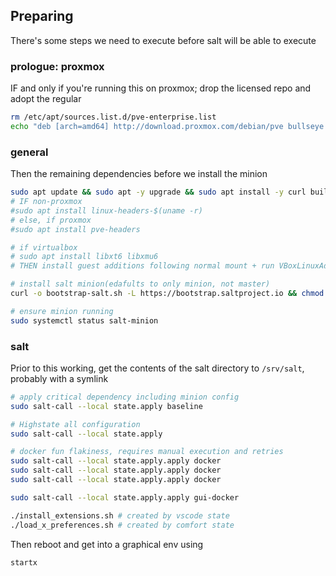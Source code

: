 ## Preparing

There's some steps we need to execute before salt will be able to execute

### prologue: proxmox

IF and only if you're running this on proxmox; drop the licensed repo and adopt the regular

```bash
rm /etc/apt/sources.list.d/pve-enterprise.list
echo "deb [arch=amd64] http://download.proxmox.com/debian/pve bullseye pve-no-subscription" > /etc/apt/sources.list.d/pve-install-repo.list
```

### general

Then the remaining dependencies before we install the minion

```bash
sudo apt update && sudo apt -y upgrade && sudo apt install -y curl build-essential dkms
# IF non-proxmox
#sudo apt install linux-headers-$(uname -r)
# else, if proxmox
#sudo apt install pve-headers

# if virtualbox
# sudo apt install libxt6 libxmu6
# THEN install guest additions following normal mount + run VBoxLinuxAdditions.run

# install salt minion(edafults to only minion, not master)
curl -o bootstrap-salt.sh -L https://bootstrap.saltproject.io && chmod +x bootstrap-salt.sh && sudo ./bootstrap-salt.sh -P onedir

# ensure minion running
sudo systemctl status salt-minion
```

### salt

Prior to this working, get the contents of the salt directory to `/srv/salt`, probably with a symlink

```bash
# apply critical dependency including minion config
sudo salt-call --local state.apply baseline

# Highstate all configuration
sudo salt-call --local state.apply

# docker fun flakiness, requires manual execution and retries
sudo salt-call --local state.apply.apply docker
sudo salt-call --local state.apply.apply docker
sudo salt-call --local state.apply.apply docker

sudo salt-call --local state.apply.apply gui-docker

./install_extensions.sh # created by vscode state
./load_x_preferences.sh # created by comfort state
```

Then reboot and get into a graphical env using

```bash
startx
```
